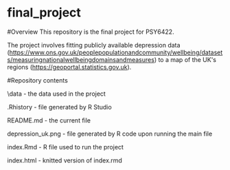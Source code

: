 # final_project

#Overview
This repository is the final project for PSY6422. 

The project involves fitting publicly available depression data (https://www.ons.gov.uk/peoplepopulationandcommunity/wellbeing/datasets/measuringnationalwellbeingdomainsandmeasures) to a map of the UK's regions (https://geoportal.statistics.gov.uk). 

#Repository contents

\data - the data used in the project

.Rhistory - file generated by R Studio

README.md - the current file

depression_uk.png - file generated by R code upon running the main file

index.Rmd - R file used to run the project

index.html - knitted version of index.rmd
